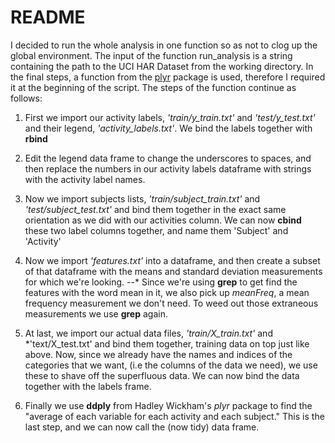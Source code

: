 README
======
I decided to run the whole analysis in one function so as not to clog up the global environment. The input of the function run_analysis is a string containing the path to the UCI HAR Dataset from the working directory. In the final steps, a function from the [plyr](http://cran.r-project.org/web/packages/plyr/index.html) package is used, therefore I required it at the beginning of the script. The steps of the function continue as follows:

1. First we import our activity labels, *'train/y_train.txt'* and *'test/y_test.txt'* and their legend, *'activity_labels.txt'*. We bind the labels together with **rbind**

2. Edit the legend data frame to change the underscores to spaces, and then replace the numbers in our activity labels dataframe with strings with the activity label names.

3. Now we import subjects lists, *'train/subject_train.txt'* and *'test/subject_test.txt'* and bind them together in the exact same orientation as we did with our activities column. We can now **cbind** these two label columns together, and name them 'Subject' and 'Activity'

4. Now we import _'features.txt'_ into a dataframe, and then create a subset of that dataframe with the means and standard deviation measurements for which we're looking.
--* Since we're using **grep** to get find the features with the word mean in it, we also pick up _meanFreq_, a mean frequency measurement we don't need. To weed out those extraneous measurements we use **grep** again.

5. At last, we import our actual data files, *'train/X_train.txt'* and *'text/X_test.txt' and bind them together, training data on top just like above. Now, since we already have the names and indices of the categories that we want, (i.e the columns of the data we need), we use these to shave off the superfluous data. We can now bind the data together with the labels frame.

6. Finally we use **ddply** from Hadley Wickham's _plyr_ package to find the "average of each variable for each activity and each subject." This is the last step, and we can now call the (now tidy) data frame.
